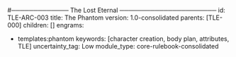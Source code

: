 #───────────── The Lost Eternal ──────────────────────
id: TLE-ARC-003
title: The Phantom
version: 1.0-consolidated
parents: [TLE-000]
children: []
engrams:
 - templates:phantom
keywords: [character creation, body plan, attributes, TLE]
uncertainty_tag: Low
module_type: core-rulebook-consolidated